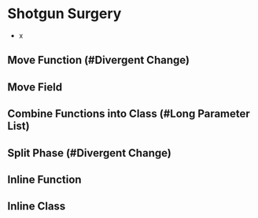 # Shotgun Surgery
* x

## Move Function (#Divergent Change)
## Move Field
## Combine Functions into Class (#Long Parameter List)
## Split Phase (#Divergent Change)
## Inline Function
## Inline Class
